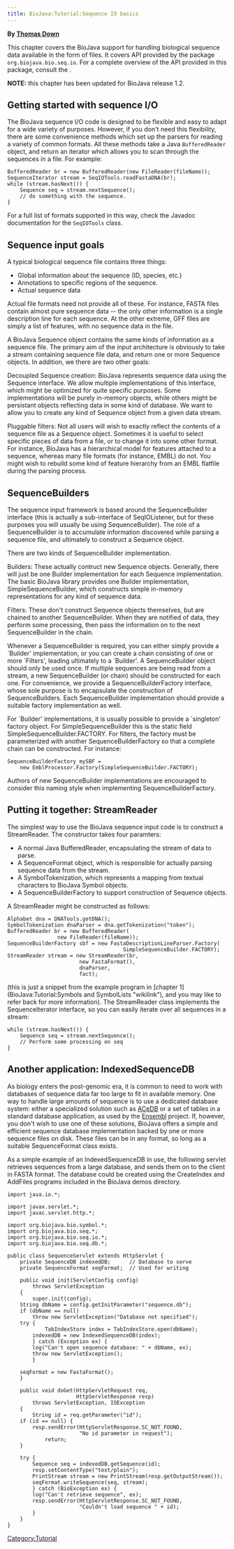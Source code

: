 ```yaml
---
title: BioJava:Tutorial:Sequence IO basics
---
```


**By [Thomas Down](mailto:td2@sanger.ac.uk)**

This chapter covers the BioJava support for handling biological sequence
data available in the form of files. It covers API provided by the
package `org.biojava.bio.seq.io`. For a complete overview of the API
provided in this package, consult the .

**NOTE:** this chapter has been updated for BioJava release 1.2.

Getting started with sequence I/O
---------------------------------

The BioJava sequence I/O code is designed to be flexible and easy to
adapt for a wide variety of purposes. However, if you don't need this
flexibility, there are some convenience methods which set up the parsers
for reading a variety of common formats. All these methods take a Java
`BufferedReader` object, and return an iterator which allows you to scan
through the sequences in a file. For example:

    BufferedReader br = new BufferedReader(new FileReader(fileName));
    SequenceIterator stream = SeqIOTools.readFastaDNA(br);
    while (stream.hasNext()) {
        Sequence seq = stream.nextSequence();
        // do something with the sequence.
    }

For a full list of formats supported in this way, check the Javadoc
documentation for the `SeqIOTools` class.

Sequence input goals
--------------------

A typical biological sequence file contains three things:

-   Global information about the sequence (ID, species, etc.)
-   Annotations to specific regions of the sequence.
-   Actual sequence data

Actual file formats need not provide all of these. For instance, FASTA
files contain almost pure sequence data -- the only other information is
a single description line for each sequence. At the other extreme, GFF
files are simply a list of features, with no sequence data in the file.

A BioJava Sequence object contains the same kinds of information as a
sequence file. The primary aim of the input architecture is obviously to
take a stream containing sequence file data, and return one or more
Sequence objects. In addition, we there are two other goals:

Decoupled Sequence creation: BioJava represents sequence data using the Sequence interface. We allow multiple implementations of this interface, which might be optimized for quite specific purposes. Some implementations will be purely in-memory objects, while others might be persistant objects reflecting data in some kind of database. We want to allow you to create any kind of Sequence object from a given data stream.  

<!-- -->

Pluggable filters: Not all users will wish to exactly reflect the contents of a sequence file as a Sequence object. Sometimes it is useful to select specific pieces of data from a file, or to change it into some other format. For instance, BioJava has a hierarchical model for features attached to a sequence, whereas many file formats (for instance, EMBL) do not. You might wish to rebuild some kind of feature hierarchy from an EMBL flatfile during the parsing process.  

SequenceBuilders
----------------

The sequence input framework is based around the SequenceBuilder
interface (this is actually a sub-interface of SeqIOListener, but for
these purposes you will usually be using SequenceBuilder). The role of a
SequenceBuilder is to accumulate information discovered while parsing a
sequence file, and ultimately to construct a Sequence object.

There are two kinds of SequenceBuilder implementation.

Builders: These actually contruct new Sequence objects. Generally, there will just be one Builder implementation for each Sequence implementation. The basic BioJava library provides one Builder implementation, SimpleSequenceBuilder, which constructs simple in-memory representations for any kind of sequence data.  

<!-- -->

Filters: These don't construct Sequence objects themselves, but are chained to another SequenceBuilder. When they are notified of data, they perform some processing, then pass the information on to the next SequenceBuilder in the chain.  

Whenever a SequenceBuilder is required, you can either simply provide a
\`Builder' implementation, or you can create a chain consisting of one
or more \`Filters', leading ultimately to a \`Builder'. A
SequenceBuilder object should only be used once. If multiple sequences
are being read from a stream, a new SequenceBuilder (or chain) should be
constructed for each one. For convenience, we provide a
SequenceBuilderFactory interface, whose sole purpose is to encapsulate
the construction of SequenceBuilders. Each SequenceBuilder
implementation should provide a suitable factory implementation as well.

For \`Builder' implementations, it is usually possible to provide a
\`singleton' factory object. For SimpleSequenceBuilder this is the
static field SimpleSequenceBuilder.FACTORY. For filters, the factory
must be parameterized with another SequenceBuilderFactory so that a
complete chain can be constructed. For instance:

    SequenceBuilderFactory mySBF = 
        new EmblProcessor.Factory(SimpleSequenceBuilder.FACTORY);

Authors of new SequenceBuilder implementations are encouraged to
consider this naming style when implementing SequenceBuilderFactory.

Putting it together: StreamReader
---------------------------------

The simplest way to use the BioJava sequence input code is to construct
a StreamReader. The constructor takes four paramters:

-   A normal Java BufferedReader, encapsulating the stream of data to
    parse.
-   A SequenceFormat object, which is responsible for actually parsing
    sequence data from the stream.
-   A SymbolTokenization, which represents a mapping from textual
    characters to BioJava Symbol objects.
-   A SequenceBuilderFactory to support construction of Sequence
    objects.

A StreamReader might be constructed as follows:

    Alphabet dna = DNATools.getDNA();
    SymbolTokenization dnaParser = dna.getTokenization("token");
    BufferedReader br = new BufferedReader(
                    new FileReader(fileName));
    SequenceBuilderFactory sbf = new FastaDescriptionLineParser.Factory(
                                         SimpleSequenceBuilder.FACTORY);
    StreamReader stream = new StreamReader(br,
                           new FastaFormat(),
                           dnaParser,
                           fact);

(this is just a snippet from the example program in [chapter
1](BioJava:Tutorial:Symbols and SymbolLists "wikilink"), and you may
like to refer back for more information). The StreamReader class
implements the SequenceIterator interface, so you can easily iterate
over all sequences in a stream:

    while (stream.hasNext()) {
        Sequence seq = stream.nextSequence();
        // Perform some processing on seq
    }

Another application: IndexedSequenceDB
--------------------------------------

As biology enters the post-genomic era, it is common to need to work
with databases of sequence data far too large to fit in available
memory. One way to handle large amounts of sequence is to use a
dedicated database system: either a specialized solution such as
[ACeDB](http://www.acedb.org/) or a set of tables in a standard database
application, as used by the [Ensembl](http://www.ensembl.org/) project.
If, however, you don't wish to use one of these solutions, BioJava
offers a simple and efficient sequence database implementation backed by
one or more sequence files on disk. These files can be in any format, so
long as a suitable SequenceFormat class exists.

As a simple example of an IndexedSequenceDB in use, the following
servlet retrieves sequences from a large database, and sends them on to
the client in FASTA format. The database could be created using the
CreateIndex and AddFiles programs included in the BioJava demos
directory.

    import java.io.*;

    import javax.servlet.*;
    import javac.servlet.http.*;

    import org.biojava.bio.symbol.*;
    import org.biojava.bio.seq.*;
    import org.biojava.bio.seq.io.*;
    import org.biojava.bio.seq.db.*;

    public class SequenceServlet extends HttpServlet {
        private SequenceDB indexedDB;      // Database to serve
        private SequenceFormat seqFormat;  // Used for writing

        public void init(ServletConfig config) 
            throws ServletException
        {
            super.init(config);
        String dbName = config.getInitParameter("sequence.db");
        if (dbName == null)
            throw new ServletException("Database not specified");
        try {
                TabIndexStore index = TabIndexStore.open(dbName);
            indexedDB = new IndexedSequenceDB(index);
            } catch (Exception ex) {
            log("Can't open sequence database: " + dbName, ex);
            throw new ServletException();
            }

        seqFormat = new FastaFormat();
        }

        public void doGet(HttpServletRequest req,
                          HttpServletResponse resp)
            throws ServletException, IOException
        {
            String id = req.getParameter("id");
        if (id == null) {
            resp.sendError(HttpServletResponse.SC_NOT_FOUND,
                           "No id parameter in request");
                return;
        }

        try {
            Sequence seq = indexedDB.getSequence(id);
            resp.setContentType("text/plain");
            PrintStream stream = new PrintStream(resp.getOutputStream());
            seqFormat.writeSequence(seq, stream);
            } catch (BioException ex) {
            log("Can't retrieve sequence", ex);
            resp.sendError(HttpServletResponse.SC_NOT_FOUND,
                           "Couldn't load sequence " + id);
            }
        }
    }

<Category:Tutorial>
